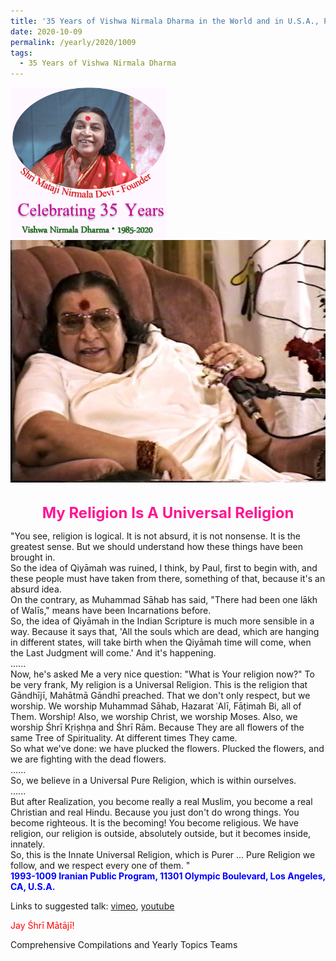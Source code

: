 ```yaml
---
title: '35 Years of Vishwa Nirmala Dharma in the World and in U.S.A., Post 17'
date: 2020-10-09
permalink: /yearly/2020/1009
tags:
  - 35 Years of Vishwa Nirmala Dharma
---
```


<div style="text-align: left"><img src="/images/Celebrating35YearsVishwaNirmalaDharma.png" width="250" /></div>

<div style="text-align: center"><img src="/images/image498.jpeg" /></div>

<br>
<p style="color:DeepPink; text-align:center">
<font size="+2"><b>My Religion Is A Universal Religion</b><br></font>
</p>

<p>
"You see, religion is logical. It is not absurd, it is not nonsense. It is the greatest sense. But we should understand how these things have been brought in.<br>
So the idea of Qiyāmah was ruined, I think, by Paul, first to begin with, and these people must have taken from there, something of that, because it's an absurd idea.<br>
On the contrary, as Muhammad Sāhab has said, "There had been one lākh of Walīs," means have been Incarnations before.<br>
So, the idea of Qiyāmah in the Indian Scripture is much more sensible in a way. Because it says that, 'All the souls which are dead, which are hanging in different states, will take birth when the Qiyāmah time will come, when the Last Judgment will come.' And it's happening. <br>
......<br>
Now, he's asked Me a very nice question: "What is Your religion now?" To be very frank, My religion is a Universal Religion. This is the religion that Gāndhījī, Mahātmā Gāndhī preached. That we don't only respect, but we worship. We worship Muhammad Sāhab, Hazarat ʿAlī, Fāṭimah Bi, all of Them. Worship! Also, we worship Christ, we worship Moses. Also, we worship Śhrī Kṛiṣhṇa and Śhrī Rām. Because They are all flowers of the same Tree of Spirituality. At different times They came.<br>
So what we've done: we have plucked the flowers. Plucked the flowers, and we are fighting with the dead flowers.<br>
......<br>
So, we believe in a Universal Pure Religion, which is within ourselves.<br>
......<br>
But after Realization, you become really a real Muslim, you become a real Christian and real Hindu. Because you just don't do wrong things. You become righteous. It is the becoming! You become religious. We have religion, our religion is outside, absolutely outside, but it becomes inside, innately.<br>
So, this is the Innate Universal Religion, which is Purer ... Pure Religion we follow, and we respect every one of them. "<br>
<font color="blue"><b>1993-1009 Iranian Public Program, 11301 Olympic Boulevard, Los Angeles, CA, U.S.A.</b></font><br>
</p>

Links to suggested talk: <a href="https://vimeo.com/127337644"> vimeo</a>, <a href="https://youtu.be/ieJDu4ml010"> youtube</a><br>

<p style="color:red;">Jay Śhrī Mātājī!<br></p>

Comprehensive Compilations and Yearly Topics Teams
